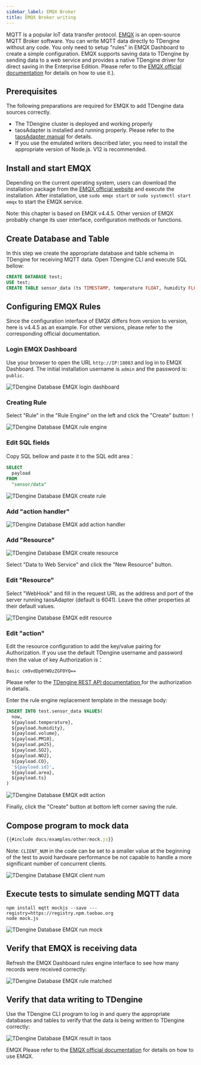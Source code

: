 ```yaml
---
sidebar_label: EMQX Broker
title: EMQX Broker writing
---
```


MQTT is a popular IoT data transfer protocol. [EMQX](https://github.com/emqx/emqx) is an open-source MQTT Broker software. You can write MQTT data directly to TDengine without any code. You only need to setup "rules" in EMQX Dashboard to create a simple configuration. EMQX supports saving data to TDengine by sending data to a web service and provides a native TDengine driver for direct saving in the Enterprise Edition. Please refer to the [EMQX official documentation](https://www.emqx.io/docs/en/v4.4/rule/rule-engine.html) for details on how to use it.).

## Prerequisites

The following preparations are required for EMQX to add TDengine data sources correctly.
- The TDengine cluster is deployed and working properly
- taosAdapter is installed and running properly. Please refer to the [taosAdapter manual](../../reference/taosadapter) for details.
- If you use the emulated writers described later, you need to install the appropriate version of Node.js. V12 is recommended.

## Install and start EMQX

Depending on the current operating system, users can download the installation package from the [EMQX official website](https://www.emqx.io/downloads) and execute the installation. After installation, use `sudo emqx start` or `sudo systemctl start emqx` to start the EMQX service.

Note: this chapter is based on EMQX v4.4.5. Other version of EMQX probably change its user interface, configuration methods or functions.

## Create Database and Table

In this step we create the appropriate database and table schema in TDengine for receiving MQTT data. Open TDengine CLI and execute SQL bellow: 

```sql
CREATE DATABASE test;
USE test;
CREATE TABLE sensor_data (ts TIMESTAMP, temperature FLOAT, humidity FLOAT, volume FLOAT, pm10 FLOAT, pm25 FLOAT, so2 FLOAT, no2 FLOAT, co FLOAT, sensor_id NCHAR(255), area TINYINT, coll_time TIMESTAMP);
```

## Configuring EMQX Rules

Since the configuration interface of EMQX differs from version to version, here is v4.4.5 as an example. For other versions, please refer to the corresponding official documentation.

### Login EMQX Dashboard

Use your browser to open the URL `http://IP:18083` and log in to EMQX Dashboard. The initial installation username is `admin` and the password is: `public`.

![TDengine Database EMQX login dashboard](./emqx/login-dashboard.webp)

### Creating Rule

Select "Rule" in the "Rule Engine" on the left and click the "Create" button: !

![TDengine Database EMQX rule engine](./emqx/rule-engine.webp)

### Edit SQL fields

Copy SQL bellow and paste it to the SQL edit area：

```sql
SELECT
  payload
FROM
  "sensor/data"
```

![TDengine Database EMQX create rule](./emqx/create-rule.webp)

### Add "action handler"

![TDengine Database EMQX add action handler](./emqx/add-action-handler.webp)

### Add "Resource"

![TDengine Database EMQX create resource](./emqx/create-resource.webp)

Select "Data to Web Service" and click the "New Resource" button.

### Edit "Resource"

Select "WebHook" and fill in the request URL as the address and port of the server running taosAdapter (default is 6041). Leave the other properties at their default values.

![TDengine Database EMQX edit resource](./emqx/edit-resource.webp)

### Edit "action"

Edit the resource configuration to add the key/value pairing for Authorization. If you use the default TDengine username and password then the value of key Authorization is：
```
Basic cm9vdDp0YW9zZGF0YQ==
```

Please refer to the [ TDengine REST API documentation ](../../reference/rest-api/) for the authorization in details. 
 
Enter the rule engine replacement template in the message body:

```sql
INSERT INTO test.sensor_data VALUES(
  now,
  ${payload.temperature},
  ${payload.humidity},
  ${payload.volume},
  ${payload.PM10},
  ${payload.pm25},
  ${payload.SO2},
  ${payload.NO2},
  ${payload.CO},
  '${payload.id}',
  ${payload.area},
  ${payload.ts}
)
```

![TDengine Database EMQX edit action](./emqx/edit-action.webp)

Finally, click the "Create" button at bottom left corner saving the rule.
## Compose program to mock data

```javascript
{{#include docs/examples/other/mock.js}}
```

Note: `CLIENT_NUM` in the code can be set to a smaller value at the beginning of the test to avoid hardware performance be not capable to handle a more significant number of concurrent clients.

![TDengine Database EMQX client num](./emqx/client-num.webp)

## Execute tests to simulate sending MQTT data

```
npm install mqtt mockjs --save ---registry=https://registry.npm.taobao.org
node mock.js
```

![TDengine Database EMQX run mock](./emqx/run-mock.webp)

## Verify that EMQX is receiving data

Refresh the EMQX Dashboard rules engine interface to see how many records were received correctly:

![TDengine Database EMQX rule matched](./emqx/check-rule-matched.webp)

## Verify that data writing to TDengine

Use the TDengine CLI program to log in and query the appropriate databases and tables to verify that the data is being written to TDengine correctly:

![TDengine Database EMQX result in taos](./emqx/check-result-in-taos.webp)

EMQX Please refer to the [EMQX official documentation](https://www.emqx.io/docs/en/v4.4/rule/rule-engine.html) for details on how to use EMQX.
